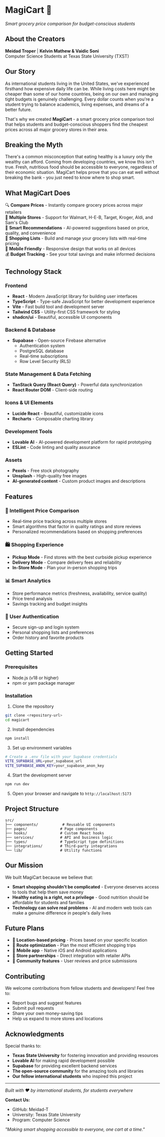 
# MagiCart 🛒

*Smart grocery price comparison for budget-conscious students*

## About the Creators

**Meidad Troper** | **Kelvin Mathew & Vaidic Soni**  
Computer Science Students at Texas State University (TXST)

## Our Story

As international students living in the United States, we've experienced firsthand how expensive daily life can be. While living costs here might be cheaper than some of our home countries, being on our own and managing tight budgets is genuinely challenging. Every dollar counts when you're a student trying to balance academics, living expenses, and dreams of a better future.

That's why we created **MagiCart** - a smart grocery price comparison tool that helps students and budget-conscious shoppers find the cheapest prices across all major grocery stores in their area.

## Breaking the Myth

There's a common misconception that eating healthy is a luxury only the wealthy can afford. Coming from developing countries, we know this isn't true. Fresh, nutritious food should be accessible to everyone, regardless of their economic situation. MagiCart helps prove that you can eat well without breaking the bank - you just need to know where to shop smart.

## What MagiCart Does

🔍 **Compare Prices** - Instantly compare grocery prices across major retailers  
🏪 **Multiple Stores** - Support for Walmart, H-E-B, Target, Kroger, Aldi, and Sam's Club  
🤖 **Smart Recommendations** - AI-powered suggestions based on price, quality, and convenience  
🛒 **Shopping Lists** - Build and manage your grocery lists with real-time pricing  
📱 **Mobile Friendly** - Responsive design that works on all devices  
💰 **Budget Tracking** - See your total savings and make informed decisions

## Technology Stack

### Frontend
- **React** - Modern JavaScript library for building user interfaces
- **TypeScript** - Type-safe JavaScript for better development experience
- **Vite** - Fast build tool and development server
- **Tailwind CSS** - Utility-first CSS framework for styling
- **shadcn/ui** - Beautiful, accessible UI components

### Backend & Database
- **Supabase** - Open-source Firebase alternative
  - Authentication system
  - PostgreSQL database
  - Real-time subscriptions
  - Row Level Security (RLS)

### State Management & Data Fetching
- **TanStack Query (React Query)** - Powerful data synchronization
- **React Router DOM** - Client-side routing

### Icons & UI Elements
- **Lucide React** - Beautiful, customizable icons
- **Recharts** - Composable charting library

### Development Tools
- **Lovable AI** - AI-powered development platform for rapid prototyping
- **ESLint** - Code linting and quality assurance

### Assets
- **Pexels** - Free stock photography
- **Unsplash** - High-quality free images
- **AI-generated content** - Custom product images and descriptions

## Features

### 🎯 Intelligent Price Comparison
- Real-time price tracking across multiple stores
- Smart algorithms that factor in quality ratings and store reviews
- Personalized recommendations based on shopping preferences

### 🛍️ Shopping Experience
- **Pickup Mode** - Find stores with the best curbside pickup experience
- **Delivery Mode** - Compare delivery fees and reliability
- **In-Store Mode** - Plan your in-person shopping trips

### 📊 Smart Analytics
- Store performance metrics (freshness, availability, service quality)
- Price trend analysis
- Savings tracking and budget insights

### 🔐 User Authentication
- Secure sign-up and login system
- Personal shopping lists and preferences
- Order history and favorite products

## Getting Started

### Prerequisites
- Node.js (v18 or higher)
- npm or yarn package manager

### Installation

1. Clone the repository
```bash
git clone <repository-url>
cd magicart
```

2. Install dependencies
```bash
npm install
```

3. Set up environment variables
```bash
# Create a .env file with your Supabase credentials
VITE_SUPABASE_URL=your_supabase_url
VITE_SUPABASE_ANON_KEY=your_supabase_anon_key
```

4. Start the development server
```bash
npm run dev
```

5. Open your browser and navigate to `http://localhost:5173`

## Project Structure

```
src/
├── components/           # Reusable UI components
├── pages/               # Page components
├── hooks/               # Custom React hooks
├── services/            # API and business logic
├── types/               # TypeScript type definitions
├── integrations/        # Third-party integrations
└── lib/                 # Utility functions
```

## Our Mission

We built MagiCart because we believe that:
- **Smart shopping shouldn't be complicated** - Everyone deserves access to tools that help them save money
- **Healthy eating is a right, not a privilege** - Good nutrition should be affordable for students and families
- **Technology can solve real problems** - AI and modern web tools can make a genuine difference in people's daily lives

## Future Plans

- 📍 **Location-based pricing** - Prices based on your specific location
- 🚗 **Route optimization** - Plan the most efficient shopping trips
- 📱 **Mobile app** - Native iOS and Android applications
- 🤝 **Store partnerships** - Direct integration with retailer APIs
- 🌟 **Community features** - User reviews and price submissions

## Contributing

We welcome contributions from fellow students and developers! Feel free to:
- Report bugs and suggest features
- Submit pull requests
- Share your own money-saving tips
- Help us expand to more stores and locations

## Acknowledgments

Special thanks to:
- **Texas State University** for fostering innovation and providing resources
- **Lovable AI** for making rapid development possible
- **Supabase** for providing excellent backend services
- **The open-source community** for the amazing tools and libraries
- **Our fellow international students** who inspired this project

---

*Built with ❤️ by international students, for students everywhere*

**Contact Us:**
- GitHub: Meidad-T
- University: Texas State University
- Program: Computer Science

*"Making smart shopping accessible to everyone, one cart at a time."*
